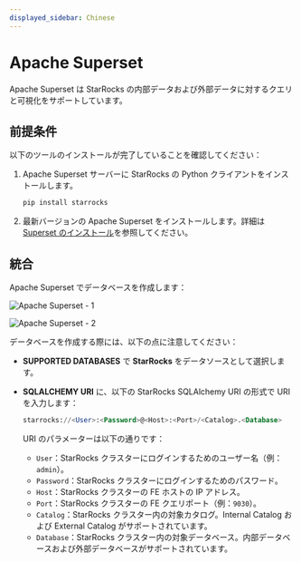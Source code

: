 ```yaml
---
displayed_sidebar: Chinese
---
```


# Apache Superset

Apache Superset は StarRocks の内部データおよび外部データに対するクエリと可視化をサポートしています。

## 前提条件

以下のツールのインストールが完了していることを確認してください：

1. Apache Superset サーバーに StarRocks の Python クライアントをインストールします。

   ```SQL
   pip install starrocks
   ```

2. 最新バージョンの Apache Superset をインストールします。詳細は[Superset のインストール](https://superset.apache.org/docs/installation/installing-superset-from-scratch/)を参照してください。

## 統合

Apache Superset でデータベースを作成します：

![Apache Superset - 1](../../assets/BI_superset_1.png)

![Apache Superset - 2](../../assets/BI_superset_2.png)

データベースを作成する際には、以下の点に注意してください：

- **SUPPORTED DATABASES** で **StarRocks** をデータソースとして選択します。
- **SQLALCHEMY URI** に、以下の StarRocks SQLAlchemy URI の形式で URI を入力します：

  ```SQL
  starrocks://<User>:<Password>@<Host>:<Port>/<Catalog>.<Database>
  ```

  URI のパラメーターは以下の通りです：

  - `User`：StarRocks クラスターにログインするためのユーザー名（例：`admin`）。
  - `Password`：StarRocks クラスターにログインするためのパスワード。
  - `Host`：StarRocks クラスターの FE ホストの IP アドレス。
  - `Port`：StarRocks クラスターの FE クエリポート（例：`9030`）。
  - `Catalog`：StarRocks クラスター内の対象カタログ。Internal Catalog および External Catalog がサポートされています。
  - `Database`：StarRocks クラスター内の対象データベース。内部データベースおよび外部データベースがサポートされています。
